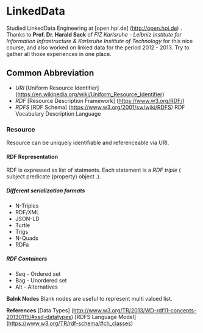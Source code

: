 # LinkedData
Studied LinkedData Engineering at [open.hpi.de] (http://open.hpi.de) . Thanks to __Prof. Dr. Harald Sack__ of _FIZ Karlsruhe - Leibniz Institute for Information Infrastructure & Karlsruhe Institute of Technology_ for this nice course,  and also worked on linked data for the period 2012 - 2013. Try to gather all those experiences in one place.

## Common Abbreviation
* _URI_ [Uniform Resource Identifier] (https://en.wikipedia.org/wiki/Uniform_Resource_Identifier)
* _RDF_ [Resource Description Framework] (https://www.w3.org/RDF/) 
* _RDFS_ [RDF Schema] (https://www.w3.org/2001/sw/wiki/RDFS) RDF Vocabulary Description Language

### Resource
Resource can be uniquely identifiable and referenceable via URI.

#### RDF Representation
RDF is expressed as list of statments. Each statement is a _RDF triple_ ( subject predicate (property) object .).

##### Different serialization formats
* N-Triples
* RDF/XML
* JSON-LD
* Turtle
* Trigs
* N-Quads
* RDFa

##### RDF Containers
* Seq - Ordered set
* Bag - Unordered set
* Alt - Alternatives

__Balnk Nodes__
Blank nodes are useful to represent multi valued list.

__References__
[Data Types] (http://www.w3.org/TR/2013/WD-rdf11-concepts-20130115/#xsd-datatypes)
[RDFS Language Model] (https://www.w3.org/TR/rdf-schema/#ch_classes)

